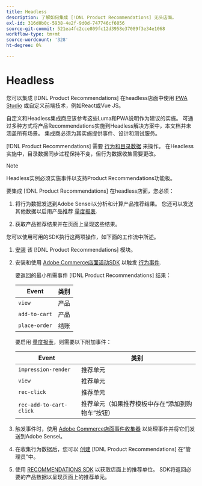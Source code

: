 ```yaml
---
title: Headless
description: 了解如何集成 [!DNL Product Recommendations] 无头店面。
exl-id: 316d0b0c-5938-4e2f-9d0d-747746cf6056
source-git-commit: 521ea4fc2cce809fc12d3958e37089f3e34e1068
workflow-type: tm+mt
source-wordcount: '328'
ht-degree: 0%

---
```


# Headless

您可以集成 [!DNL Product Recommendations] 在headless店面中使用 [PWA Studio](https://developer.adobe.com/commerce/pwa-studio/) 或自定义前端技术，例如React或Vue JS。

自定义和Headless集成商应该参考这些Luma和PWA说明作为建议的实施。 可通过多种方式将产品Recommendations实施到Headless解决方案中，本文档并未涵盖所有场景。 集成商必须为其实施提供事件、设计和测试服务。

[!DNL Product Recommendations] 需要 [行为和目录数据](https://experienceleague.adobe.com/docs/commerce-merchant-services/product-recommendations/developer/development-overview.html) 来操作。 在Headless实施中，目录数据同步过程保持不变，但行为数据收集需要更改。

>[!NOTE]
>
>Headless实例必须实施事件以支持Product Recommendations功能板。

要集成 [!DNL Product Recommendations] 在headless店面，您必须：

1. 将行为数据发送到Adobe Sensei以分析和计算产品推荐结果。 您还可以发送其他数据以启用产品推荐 [量度报表](workspace.md).

1. 获取产品推荐结果并在页面上呈现这些结果。

您可以使用可用的SDK执行这两项操作，如下面的工作流中所述。

1. [安装](install-configure.md) 该 [!DNL Product Recommendations] 模块。

1. 安装和使用 [Adobe Commerce店面活动SDK](https://developer.adobe.com/commerce/services/shared-services/storefront-events/sdk/) 以触发 [行为事件](https://experienceleague.adobe.com/docs/commerce-merchant-services/product-recommendations/developer/events.html).

   要返回的最小所需事件 [!DNL Product Recommendations] 结果：

   | Event | 类别 |
   |--- | ---|
   | `view` | 产品 |
   | `add-to-cart` | 产品 |
   | `place-order` | 结账 |

   要启用 [量度报表](workspace.md)，则需要以下附加事件：

   | Event | 类别 |
   |--- | ---|
   | `impression-render` | 推荐单元 |
   | `view` | 推荐单元 |
   | `rec-click` | 推荐单元 |
   | `rec-add-to-cart-click` | 推荐单元（如果推荐模板中存在“添加到购物车”按钮） |

1. 触发事件时，使用 [Adobe Commerce店面事件收集器](https://developer.adobe.com/commerce/services/shared-services/storefront-events/collector/) 以处理事件并将它们发送到Adobe Sensei。

1. 在收集行为数据后，您可以 [创建](create.md) [!DNL Product Recommendations] 在“管理员”中。

1. 使用 [RECOMMENDATIONS SDK](https://developer.adobe.com/commerce/services/product-recommendations/) 以获取店面上的推荐单位。 SDK将返回必要的产品数据以呈现页面上的推荐单元。
